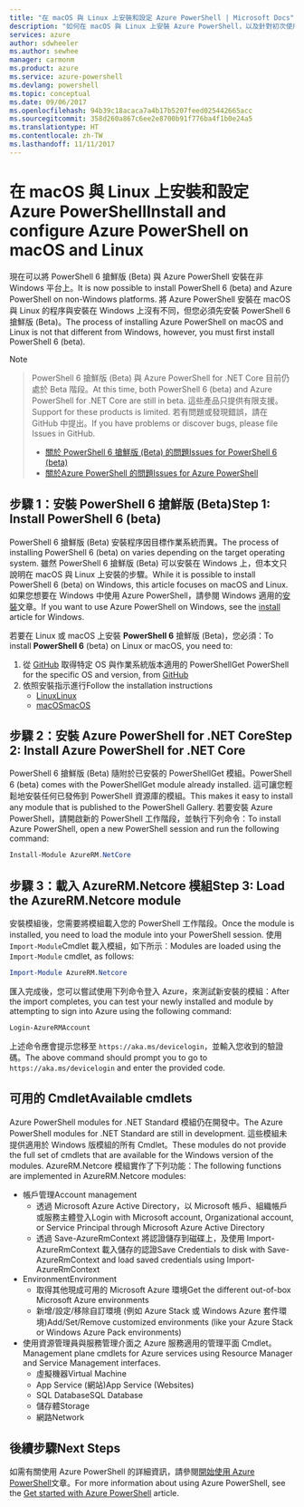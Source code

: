 ```yaml
---
title: "在 macOS 與 Linux 上安裝和設定 Azure PowerShell | Microsoft Docs"
description: "如何在 macOS 與 Linux 上安裝 Azure PowerShell，以及針對初次使用來進行設定。"
services: azure
author: sdwheeler
ms.author: sewhee
manager: carmonm
ms.product: azure
ms.service: azure-powershell
ms.devlang: powershell
ms.topic: conceptual
ms.date: 09/06/2017
ms.openlocfilehash: 94b39c18acaca7a4b17b5207feed025442665acc
ms.sourcegitcommit: 358d260a867c6ee2e8700b91f776ba4f1b0e24a5
ms.translationtype: HT
ms.contentlocale: zh-TW
ms.lasthandoff: 11/11/2017
---
```

# <a name="install-and-configure-azure-powershell-on-macos-and-linux"></a><span data-ttu-id="e1aa3-103">在 macOS 與 Linux 上安裝和設定 Azure PowerShell</span><span class="sxs-lookup"><span data-stu-id="e1aa3-103">Install and configure Azure PowerShell on macOS and Linux</span></span>

<span data-ttu-id="e1aa3-104">現在可以將 PowerShell 6 搶鮮版 (Beta) 與 Azure PowerShell 安裝在非 Windows 平台上。</span><span class="sxs-lookup"><span data-stu-id="e1aa3-104">It is now possible to install PowerShell 6 (beta) and Azure PowerShell on non-Windows platforms.</span></span>
<span data-ttu-id="e1aa3-105">將 Azure PowerShell 安裝在 macOS 與 Linux 的程序與安裝在 Windows 上沒有不同，但您必須先安裝 PowerShell 6 搶鮮版 (Beta)。</span><span class="sxs-lookup"><span data-stu-id="e1aa3-105">The process of installing Azure PowerShell on macOS and Linux is not that different from Windows, however, you must first install PowerShell 6 (beta).</span></span>

> [!NOTE]

> <span data-ttu-id="e1aa3-106">PowerShell 6 搶鮮版 (Beta) 與 Azure PowerShell for .NET Core 目前仍處於 Beta 階段。</span><span class="sxs-lookup"><span data-stu-id="e1aa3-106">At this time, both PowerShell 6 (beta) and Azure PowerShell for .NET Core are still in beta.</span></span>
> <span data-ttu-id="e1aa3-107">這些產品只提供有限支援。</span><span class="sxs-lookup"><span data-stu-id="e1aa3-107">Support for these products is limited.</span></span> <span data-ttu-id="e1aa3-108">若有問題或發現錯誤，請在 GitHub 中提出。</span><span class="sxs-lookup"><span data-stu-id="e1aa3-108">If you have problems or discover bugs, please file Issues in GitHub.</span></span>
>
> * [<span data-ttu-id="e1aa3-109">關於 PowerShell 6 搶鮮版 (Beta) 的問題</span><span class="sxs-lookup"><span data-stu-id="e1aa3-109">Issues for PowerShell 6 (beta)</span></span>](https://github.com/PowerShell/PowerShell/issues)
> * [<span data-ttu-id="e1aa3-110">關於Azure PowerShell 的問題</span><span class="sxs-lookup"><span data-stu-id="e1aa3-110">Issues for Azure PowerShell</span></span>](https://github.com/azure/azure-docs-powershell/issues)

## <a name="step-1-install-powershell-6-beta"></a><span data-ttu-id="e1aa3-111">步驟 1：安裝 PowerShell 6 搶鮮版 (Beta)</span><span class="sxs-lookup"><span data-stu-id="e1aa3-111">Step 1: Install PowerShell 6 (beta)</span></span>

<span data-ttu-id="e1aa3-112">PowerShell 6 搶鮮版 (Beta) 安裝程序因目標作業系統而異。</span><span class="sxs-lookup"><span data-stu-id="e1aa3-112">The process of installing PowerShell 6 (beta) on varies depending on the target operating system.</span></span>
<span data-ttu-id="e1aa3-113">雖然 PowerShell 6 搶鮮版 (Beta) 可以安裝在 Windows 上，但本文只說明在 macOS 與 Linux 上安裝的步驟。</span><span class="sxs-lookup"><span data-stu-id="e1aa3-113">While it is possible to install PowerShell 6 (beta) on Windows, this article focuses on macOS and Linux.</span></span> <span data-ttu-id="e1aa3-114">如果您想要在 Windows 中使用 Azure PowerShell，請參閱 Windows 適用的[安裝](./install-azurerm-ps.md)文章。</span><span class="sxs-lookup"><span data-stu-id="e1aa3-114">If you want to use Azure PowerShell on Windows, see the [install](./install-azurerm-ps.md) article for Windows.</span></span>

<span data-ttu-id="e1aa3-115">若要在 Linux 或 macOS 上安裝 **PowerShell 6** 搶鮮版 (Beta)，您必須：</span><span class="sxs-lookup"><span data-stu-id="e1aa3-115">To install **PowerShell 6** (beta) on Linux or macOS, you need to:</span></span>

1. <span data-ttu-id="e1aa3-116">從 [GitHub](https://github.com/powershell/powershell#get-powershell) 取得特定 OS 與作業系統版本適用的 PowerShell</span><span class="sxs-lookup"><span data-stu-id="e1aa3-116">Get PowerShell for the specific OS and version, from [GitHub](https://github.com/powershell/powershell#get-powershell)</span></span>
2. <span data-ttu-id="e1aa3-117">依照安裝指示進行</span><span class="sxs-lookup"><span data-stu-id="e1aa3-117">Follow the installation instructions</span></span>
   - [<span data-ttu-id="e1aa3-118">Linux</span><span class="sxs-lookup"><span data-stu-id="e1aa3-118">Linux</span></span>](https://github.com/PowerShell/PowerShell/blob/master/docs/installation/linux.md)
   - [<span data-ttu-id="e1aa3-119">macOS</span><span class="sxs-lookup"><span data-stu-id="e1aa3-119">macOS</span></span>](https://github.com/PowerShell/PowerShell/blob/master/docs/installation/linux.md#macos-1012)

## <a name="step-2-install-azure-powershell-for-net-core"></a><span data-ttu-id="e1aa3-120">步驟 2：安裝 Azure PowerShell for .NET Core</span><span class="sxs-lookup"><span data-stu-id="e1aa3-120">Step 2: Install Azure PowerShell for .NET Core</span></span>

<span data-ttu-id="e1aa3-121">PowerShell 6 搶鮮版 (Beta) 隨附於已安裝的 PowerShellGet 模組。</span><span class="sxs-lookup"><span data-stu-id="e1aa3-121">PowerShell 6 (beta) comes with the PowerShellGet module already installed.</span></span> <span data-ttu-id="e1aa3-122">這可讓您輕鬆地安裝任何已發佈到 PowerShell 資源庫的模組。</span><span class="sxs-lookup"><span data-stu-id="e1aa3-122">This makes it easy to install any module that is published to the PowerShell Gallery.</span></span> <span data-ttu-id="e1aa3-123">若要安裝 Azure PowerShell，請開啟新的 PowerShell 工作階段，並執行下列命令：</span><span class="sxs-lookup"><span data-stu-id="e1aa3-123">To install Azure PowerShell, open a new PowerShell session and run the following command:</span></span>

```powershell
Install-Module AzureRM.NetCore
```

## <a name="step-3-load-the-azurermnetcore-module"></a><span data-ttu-id="e1aa3-124">步驟 3：載入 AzureRM.Netcore 模組</span><span class="sxs-lookup"><span data-stu-id="e1aa3-124">Step 3: Load the AzureRM.Netcore module</span></span>

<span data-ttu-id="e1aa3-125">安裝模組後，您需要將模組載入您的 PowerShell 工作階段。</span><span class="sxs-lookup"><span data-stu-id="e1aa3-125">Once the module is installed, you need to load the module into your PowerShell session.</span></span> <span data-ttu-id="e1aa3-126">使用 `Import-Module`Cmdlet 載入模組，如下所示︰</span><span class="sxs-lookup"><span data-stu-id="e1aa3-126">Modules are loaded using the `Import-Module` cmdlet, as follows:</span></span>

```powershell
Import-Module AzureRM.Netcore
```

<span data-ttu-id="e1aa3-127">匯入完成後，您可以嘗試使用下列命令登入 Azure，來測試新安裝的模組：</span><span class="sxs-lookup"><span data-stu-id="e1aa3-127">After the import completes, you can test your newly installed and module by attempting to sign into Azure using the following command:</span></span>

```powershell
Login-AzureRMAccount
```

<span data-ttu-id="e1aa3-128">上述命令應會提示您移至 `https://aka.ms/devicelogin`，並輸入您收到的驗證碼。</span><span class="sxs-lookup"><span data-stu-id="e1aa3-128">The above command should prompt you to go to `https://aka.ms/devicelogin` and enter the provided code.</span></span>

## <a name="available-cmdlets"></a><span data-ttu-id="e1aa3-129">可用的 Cmdlet</span><span class="sxs-lookup"><span data-stu-id="e1aa3-129">Available cmdlets</span></span>

<span data-ttu-id="e1aa3-130">Azure PowerShell modules for .NET Standard 模組仍在開發中。</span><span class="sxs-lookup"><span data-stu-id="e1aa3-130">The Azure PowerShell modules for .NET Standard are still in development.</span></span> <span data-ttu-id="e1aa3-131">這些模組未提供適用於 Windows 版模組的所有 Cmdlet。</span><span class="sxs-lookup"><span data-stu-id="e1aa3-131">These modules do not provide the full set of cmdlets that are available for the Windows version of the modules.</span></span> <span data-ttu-id="e1aa3-132">AzureRM.Netcore 模組實作了下列功能：</span><span class="sxs-lookup"><span data-stu-id="e1aa3-132">The following functions are implemented in AzureRM.Netcore modules:</span></span>

* <span data-ttu-id="e1aa3-133">帳戶管理</span><span class="sxs-lookup"><span data-stu-id="e1aa3-133">Account management</span></span>
  - <span data-ttu-id="e1aa3-134">透過 Microsoft Azure Active Directory，以 Microsoft 帳戶、組織帳戶或服務主體登入</span><span class="sxs-lookup"><span data-stu-id="e1aa3-134">Login with Microsoft account, Organizational account, or Service Principal through Microsoft Azure Active Directory</span></span>
  - <span data-ttu-id="e1aa3-135">透過 Save-AzureRmContext 將認證儲存到磁碟上，及使用 Import-AzureRmContext 載入儲存的認證</span><span class="sxs-lookup"><span data-stu-id="e1aa3-135">Save Credentials to disk with Save-AzureRmContext and load saved credentials using Import-AzureRmContext</span></span>
* <span data-ttu-id="e1aa3-136">Environment</span><span class="sxs-lookup"><span data-stu-id="e1aa3-136">Environment</span></span>
  - <span data-ttu-id="e1aa3-137">取得其他現成可用的 Microsoft Azure 環境</span><span class="sxs-lookup"><span data-stu-id="e1aa3-137">Get the different out-of-box Microsoft Azure environments</span></span>
  - <span data-ttu-id="e1aa3-138">新增/設定/移除自訂環境 (例如 Azure Stack 或 Windows Azure 套件環境)</span><span class="sxs-lookup"><span data-stu-id="e1aa3-138">Add/Set/Remove customized environments (like your Azure Stack or Windows Azure Pack environments)</span></span>
* <span data-ttu-id="e1aa3-139">使用資源管理員與服務管理介面之 Azure 服務適用的管理平面 Cmdlet。</span><span class="sxs-lookup"><span data-stu-id="e1aa3-139">Management plane cmdlets for Azure services using Resource Manager and Service Management interfaces.</span></span>
  - <span data-ttu-id="e1aa3-140">虛擬機器</span><span class="sxs-lookup"><span data-stu-id="e1aa3-140">Virtual Machine</span></span>
  - <span data-ttu-id="e1aa3-141">App Service (網站)</span><span class="sxs-lookup"><span data-stu-id="e1aa3-141">App Service (Websites)</span></span>
  - <span data-ttu-id="e1aa3-142">SQL Database</span><span class="sxs-lookup"><span data-stu-id="e1aa3-142">SQL Database</span></span>
  - <span data-ttu-id="e1aa3-143">儲存體</span><span class="sxs-lookup"><span data-stu-id="e1aa3-143">Storage</span></span>
  - <span data-ttu-id="e1aa3-144">網路</span><span class="sxs-lookup"><span data-stu-id="e1aa3-144">Network</span></span>

## <a name="next-steps"></a><span data-ttu-id="e1aa3-145">後續步驟</span><span class="sxs-lookup"><span data-stu-id="e1aa3-145">Next Steps</span></span>

<span data-ttu-id="e1aa3-146">如需有關使用 Azure PowerShell 的詳細資訊，請參閱[開始使用 Azure PowerShell](get-started-azureps.md)文章。</span><span class="sxs-lookup"><span data-stu-id="e1aa3-146">For more information about using Azure PowerShell, see the [Get started with Azure PowerShell](get-started-azureps.md) article.</span></span>
